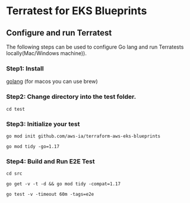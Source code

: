 # Terratest for EKS Blueprints

## Configure and run Terratest
The following steps can be used to configure Go lang and run Terratests locally(Mac/Windows machine)).

### Step1: Install

[golang](https://go.dev/doc/install) (for macos you can use brew)

### Step2: Change directory into the test folder.

```shell
cd test
```

### Step3: Initialize your test

```shell
go mod init github.com/aws-ia/terraform-aws-eks-blueprints

go mod tidy -go=1.17
```

### Step4: Build and Run E2E Test

```shell
cd src

go get -v -t -d && go mod tidy -compat=1.17

go test -v -timeout 60m -tags=e2e
```
